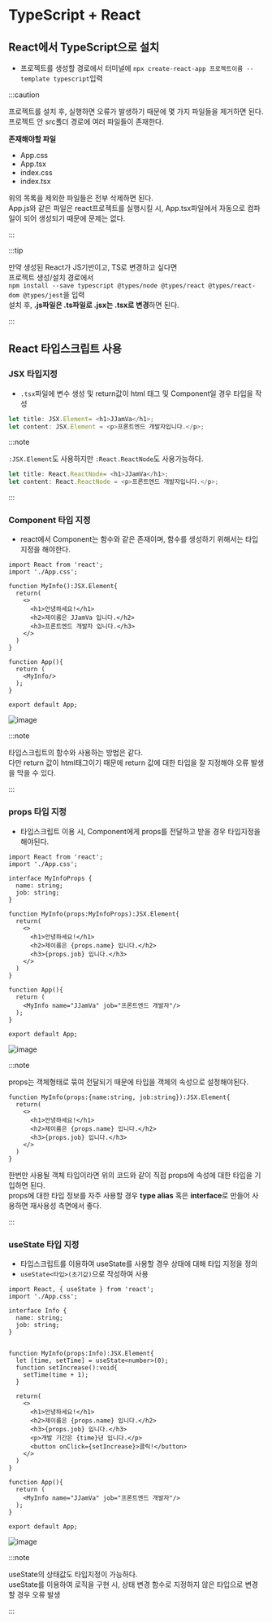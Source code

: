 # TypeScript + React

## React에서 TypeScript으로 설치
- 프로젝트를 생성할 경로에서 터미널에 `npx create-react-app 프로젝트이름 --template typescript`입력

:::caution

프로젝트를 설치 후, 실행하면 오류가 발생하기 때문에 몇 가지 파일들을 제거하면 된다.<br/>
프로젝트 안 src폴더 경로에 여러 파일들이 존재한다.<br/>

**존재해야할 파일**
- App.css
- App.tsx
- index.css
- index.tsx

위의 목록을 제외한 파일들은 전부 삭제하면 된다.<br/>
App.js와 같은 파일은 react프로젝트를 실행시킬 시, App.tsx파일에서 자동으로 컴파일이 되어 생성되기 때문에 문제는 없다.<br/>

:::

:::tip

만약 생성된 React가 JS기반이고, TS로 변경하고 싶다면<br/>
프로젝트 생성/설치 경로에서 <br/>
`npm install --save typescript @types/node @types/react @types/react-dom @types/jest`을 입력<br/>
설치 후, **.js파일은 .ts파일로 .jsx는 .tsx로 변경**하면 된다.<br/>

:::

## React 타입스크립트 사용

### JSX 타입지정

- `.tsx`파일에 변수 생성 및 return값이 html 태그 및 Component일 경우 타입을 작성

```ts
let title: JSX.Element= <h1>JJamVa</h1>;
let content: JSX.Element = <p>프론트엔드 개발자입니다.</p>;

```

:::note

`:JSX.Element`도 사용하지만 `:React.ReactNode`도 사용가능하다.<br/>

```ts
let title: React.ReactNode= <h1>JJamVa</h1>;
let content: React.ReactNode = <p>프론트엔드 개발자입니다.</p>;

```

:::


### Component 타입 지정

- react에서 Component는 함수와 같은 존재이며, 함수를 생성하기 위해서는 타입지정을 해야한다.

```tsx
import React from 'react';
import './App.css';

function MyInfo():JSX.Element{
  return(
    <>
      <h1>안녕하세요!</h1>
      <h2>제이름은 JJamVa 입니다.</h2>
      <h3>프론트엔드 개발자 입니다.</h3>
    </>
  )
}

function App(){
  return (
    <MyInfo/>
  );
}

export default App;

```

![image](https://github.com/JJamVa/JJamVa/assets/80045006/66546f0a-e386-48e9-bacd-44b1bef9cf14)


:::note

타입스크립트의 함수와 사용하는 방법은 같다.<br/>
다만 return 값이 html태그이기 때문에 return 값에 대한 타입을 잘 지정해야 오류 발생을 막을 수 있다.<br/>

:::

### props 타입 지정
- 타입스크립트 이용 시, Component에게 props를 전달하고 받을 경우 타입지정을 해야된다.<br/>

```tsx
import React from 'react';
import './App.css';

interface MyInfoProps {
  name: string;
  job: string;
}

function MyInfo(props:MyInfoProps):JSX.Element{
  return(
    <>
      <h1>안녕하세요!</h1>
      <h2>제이름은 {props.name} 입니다.</h2>
      <h3>{props.job} 입니다.</h3>
    </>
  )
}

function App(){
  return (
    <MyInfo name="JJamVa" job="프론트엔드 개발자"/>
  );
}

export default App;
```

![image](https://github.com/JJamVa/JJamVa/assets/80045006/66546f0a-e386-48e9-bacd-44b1bef9cf14)

:::note

props는 객체형태로 묶여 전달되기 때문에 타입을 객체의 속성으로 설정해야된다.<br/>


```tsx
function MyInfo(props:{name:string, job:string}):JSX.Element{
  return(
    <>
      <h1>안녕하세요!</h1>
      <h2>제이름은 {props.name} 입니다.</h2>
      <h3>{props.job} 입니다.</h3>
    </>
  )
}
```
한번만 사용될 객체 타입이라면 위의 코드와 같이 직접 props에 속성에 대한 타입을 기입하면 된다.<br/>
props에 대한 타입 정보를 자주 사용할 경우 **type alias** 혹은 **interface**로 만들어 사용하면 재사용성 측면에서 좋다.<br/>

:::


### useState 타입 지정
- 타입스크립트를 이용하여 useState를 사용할 경우 상태에 대해 타입 지정을 정의
- `useState<타입>(초기값)`으로 작성하여 사용

```tsx
import React, { useState } from 'react';
import './App.css';

interface Info {
  name: string;
  job: string;
}


function MyInfo(props:Info):JSX.Element{
  let [time, setTime] = useState<number>(0);
  function setIncrease():void{
    setTime(time + 1);
  }

  return(
    <>
      <h1>안녕하세요!</h1>
      <h2>제이름은 {props.name} 입니다.</h2>
      <h3>{props.job} 입니다.</h3>
      <p>개발 기간은 {time}년 입니다.</p>
      <button onClick={setIncrease}>클릭!</button>
    </>
  )
}

function App(){
  return (
    <MyInfo name="JJamVa" job="프론트엔드 개발자"/>
  );
}

export default App;
```

![image](https://github.com/JJamVa/JJamVa/assets/80045006/222340c8-8899-4440-9215-78d7ce7c9409)


:::note

useState의 상태값도 타입지정이 가능하다.<br/>
useState를 이용하여 로직을 구현 시, 상태 변경 함수로 지정하지 않은 타입으로 변경할 경우 오류 발생<br/>

:::